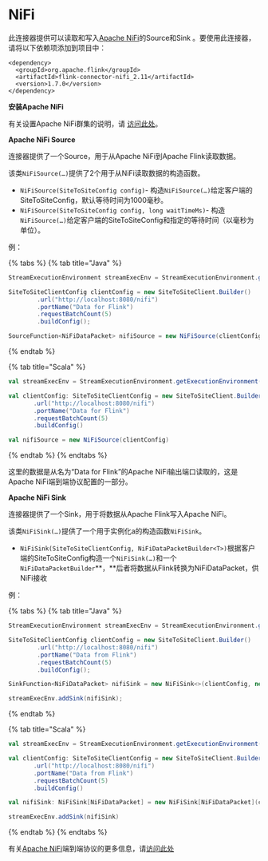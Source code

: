 # NiFi

此连接器提供可以读取和写入[Apache NiFi](https://nifi.apache.org/)的Source和Sink 。要使用此连接器，请将以下依赖项添加到项目中：

```text
<dependency>
  <groupId>org.apache.flink</groupId>
  <artifactId>flink-connector-nifi_2.11</artifactId>
  <version>1.7.0</version>
</dependency>
```

**安装Apache NiFi**

有关设置Apache NiFi群集的说明，请 [访问此处](https://nifi.apache.org/docs/nifi-docs/html/administration-guide.html#how-to-install-and-start-nifi)。

**Apache NiFi Source**

连接器提供了一个Source，用于从Apache NiFi到Apache Flink读取数据。

该类`NiFiSource(…)`提供了2个用于从NiFi读取数据的构造函数。

* `NiFiSource(SiteToSiteConfig config)`- 构造`NiFiSource(…)`给定客户端的SiteToSiteConfig，默认等待时间为1000毫秒。
* `NiFiSource(SiteToSiteConfig config, long waitTimeMs)`- 构造`NiFiSource(…)`给定客户端的SiteToSiteConfig和指定的等待时间（以毫秒为单位）。

例：

{% tabs %}
{% tab title="Java" %}
```java
StreamExecutionEnvironment streamExecEnv = StreamExecutionEnvironment.getExecutionEnvironment();

SiteToSiteClientConfig clientConfig = new SiteToSiteClient.Builder()
        .url("http://localhost:8080/nifi")
        .portName("Data for Flink")
        .requestBatchCount(5)
        .buildConfig();

SourceFunction<NiFiDataPacket> nifiSource = new NiFiSource(clientConfig);
```
{% endtab %}

{% tab title="Scala" %}
```scala
val streamExecEnv = StreamExecutionEnvironment.getExecutionEnvironment()

val clientConfig: SiteToSiteClientConfig = new SiteToSiteClient.Builder()
       .url("http://localhost:8080/nifi")
       .portName("Data for Flink")
       .requestBatchCount(5)
       .buildConfig()

val nifiSource = new NiFiSource(clientConfig)       
```
{% endtab %}
{% endtabs %}

这里的数据是从名为“Data for Flink”的Apache NiFi输出端口读取的，这是Apache NiFi端到端协议配置的一部分。

**Apache NiFi Sink**

连接器提供了一个Sink，用于将数据从Apache Flink写入Apache NiFi。

该类`NiFiSink(…)`提供了一个用于实例化a的构造函数`NiFiSink`。

* `NiFiSink(SiteToSiteClientConfig, NiFiDataPacketBuilder<T>)`根据客户端的SiteToSiteConfig构造一个`NiFiSink(…)`和一个`NiFiDataPacketBuilder`**，**后者将数据从Flink转换为NiFiDataPacket，供NiFi接收

例：

{% tabs %}
{% tab title="Java" %}
```java
StreamExecutionEnvironment streamExecEnv = StreamExecutionEnvironment.getExecutionEnvironment();

SiteToSiteClientConfig clientConfig = new SiteToSiteClient.Builder()
        .url("http://localhost:8080/nifi")
        .portName("Data from Flink")
        .requestBatchCount(5)
        .buildConfig();

SinkFunction<NiFiDataPacket> nifiSink = new NiFiSink<>(clientConfig, new NiFiDataPacketBuilder<T>() {...});

streamExecEnv.addSink(nifiSink);
```
{% endtab %}

{% tab title="Scala" %}
```scala
val streamExecEnv = StreamExecutionEnvironment.getExecutionEnvironment()

val clientConfig: SiteToSiteClientConfig = new SiteToSiteClient.Builder()
       .url("http://localhost:8080/nifi")
       .portName("Data from Flink")
       .requestBatchCount(5)
       .buildConfig()

val nifiSink: NiFiSink[NiFiDataPacket] = new NiFiSink[NiFiDataPacket](clientConfig, new NiFiDataPacketBuilder<T>() {...})

streamExecEnv.addSink(nifiSink)
```
{% endtab %}
{% endtabs %}

有关[Apache NiFi](https://nifi.apache.org/)端到端协议的更多信息，请[访问此处](https://nifi.apache.org/docs/nifi-docs/html/user-guide.html#site-to-site)

